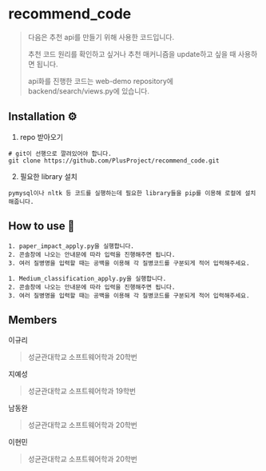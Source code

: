 # recommend_code

> 다음은 추천 api를 만들기 위해 사용한 코드입니다.
> 
> 추천 코드 원리를 확인하고 싶거나 추천 매커니즘을 update하고 싶을 때 사용하면 됩니다.
>
> api화를 진행한 코드는 web-demo repository에 backend/search/views.py에 있습니다.
> 


## Installation ⚙

1. repo 받아오기
```
# git이 선행으로 깔려있어야 합니다.
git clone https://github.com/PlusProject/recommend_code.git
```
2. 필요한 library 설치
```
pymysql이나 nltk 등 코드를 실행하는데 필요한 library들을 pip를 이용해 로컬에 설치해줍니다.
```


## How to use 🤔

```
1. paper_impact_apply.py을 실행합니다.
2. 콘솔창에 나오는 안내문에 따라 입력을 진행해주면 됩니다.
3. 여러 질병명을 입력할 때는 공백을 이용해 각 질병코드를 구분되게 적어 입력해주세요.
```
```
1. Medium_classification_apply.py을 실행합니다.
2. 콘솔창에 나오는 안내문에 따라 입력을 진행해주면 됩니다.
3. 여러 질병명을 입력할 때는 공백을 이용해 각 질병코드를 구분되게 적어 입력해주세요.
```
  

## Members

이규리
> 성균관대학교 소프트웨어학과 20학번
> 
>

지예성
> 성균관대학교 소프트웨어학과 19학번
> 
> 

남동완
> 성균관대학교 소프트웨어학과 20학번
> 


이현민
> 성균관대학교 소프트웨어학과 20학번
> 
> 

